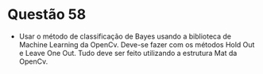 # Questão 58

- Usar o método de classificação de Bayes usando a biblioteca de Machine Learning da OpenCv. Deve-se fazer com os
métodos Hold Out e Leave One Out. Tudo deve ser feito utilizando a estrutura Mat da OpenCv.